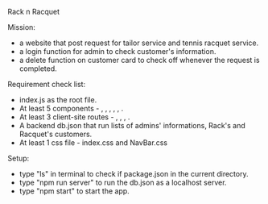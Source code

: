 Rack n Racquet

Mission: 
- a website that post request for tailor service and tennis racquet service.
- a login function for admin to check customer's information.
- a delete function on customer card to check off whenever the request is completed.

Requirement check list:
- index.js as the root file.
- At least 5 components - <NavBar>, <Home>, <Rack>, <Racquet>, <Admin>, <ErrorPage>.
- At least 3 client-site routes - <Home>, <Rack>, <Racquet>, <Admin>.
- A backend db.json that run lists of admins' informations, Rack's and Racquet's customers.
- At least 1 css file - index.css and NavBar.css

Setup:
- type "ls" in terminal to check if package.json in the current directory.
- type "npm run server" to run the db.json as a localhost server.
- type "npm start" to start the app.